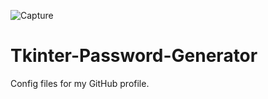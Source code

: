 ![Capture](https://user-images.githubusercontent.com/82821548/133642780-b8899b7b-30e5-4819-8801-2a53dcc9e960.PNG)
# Tkinter-Password-Generator
Config files for my GitHub profile.
